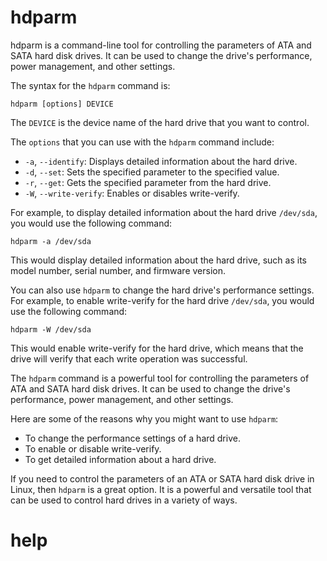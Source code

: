 # hdparm

hdparm is a command-line tool for controlling the parameters of ATA and SATA hard disk drives. It can be used to change the drive's performance, power management, and other settings.

The syntax for the `hdparm` command is:

```
hdparm [options] DEVICE
```

The `DEVICE` is the device name of the hard drive that you want to control.

The `options` that you can use with the `hdparm` command include:

* `-a`, `--identify`: Displays detailed information about the hard drive.
* `-d`, `--set`: Sets the specified parameter to the specified value.
* `-r`, `--get`: Gets the specified parameter from the hard drive.
* `-W`, `--write-verify`: Enables or disables write-verify.

For example, to display detailed information about the hard drive `/dev/sda`, you would use the following command:

```
hdparm -a /dev/sda
```

This would display detailed information about the hard drive, such as its model number, serial number, and firmware version.

You can also use `hdparm` to change the hard drive's performance settings. For example, to enable write-verify for the hard drive `/dev/sda`, you would use the following command:

```
hdparm -W /dev/sda
```

This would enable write-verify for the hard drive, which means that the drive will verify that each write operation was successful.

The `hdparm` command is a powerful tool for controlling the parameters of ATA and SATA hard disk drives. It can be used to change the drive's performance, power management, and other settings.

Here are some of the reasons why you might want to use `hdparm`:

* To change the performance settings of a hard drive.
* To enable or disable write-verify.
* To get detailed information about a hard drive.

If you need to control the parameters of an ATA or SATA hard disk drive in Linux, then `hdparm` is a great option. It is a powerful and versatile tool that can be used to control hard drives in a variety of ways.



# help 

```

```

